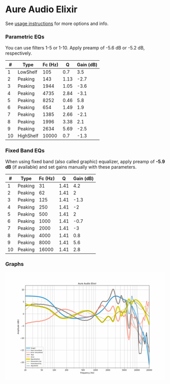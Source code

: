 # Aure Audio Elixir
See [usage instructions](https://github.com/jaakkopasanen/AutoEq#usage) for more options and info.

### Parametric EQs
You can use filters 1-5 or 1-10. Apply preamp of -5.6 dB or -5.2 dB, respectively.

|   # | Type      |   Fc (Hz) |    Q |   Gain (dB) |
|-----|-----------|-----------|------|-------------|
|   1 | LowShelf  |       105 | 0.7  |         3.5 |
|   2 | Peaking   |       143 | 1.13 |        -2.7 |
|   3 | Peaking   |      1944 | 1.05 |        -3.6 |
|   4 | Peaking   |      4735 | 2.84 |        -3.1 |
|   5 | Peaking   |      8252 | 0.46 |         5.8 |
|   6 | Peaking   |       654 | 1.49 |         1.9 |
|   7 | Peaking   |      1385 | 2.66 |        -2.1 |
|   8 | Peaking   |      1996 | 3.38 |         2.1 |
|   9 | Peaking   |      2634 | 5.69 |        -2.5 |
|  10 | HighShelf |     10000 | 0.7  |        -1.3 |

### Fixed Band EQs
When using fixed band (also called graphic) equalizer, apply preamp of **-5.9 dB** (if available) and set gains manually with these parameters.

|   # | Type    |   Fc (Hz) |    Q |   Gain (dB) |
|-----|---------|-----------|------|-------------|
|   1 | Peaking |        31 | 1.41 |         4.2 |
|   2 | Peaking |        62 | 1.41 |         2   |
|   3 | Peaking |       125 | 1.41 |        -1.3 |
|   4 | Peaking |       250 | 1.41 |        -2   |
|   5 | Peaking |       500 | 1.41 |         2   |
|   6 | Peaking |      1000 | 1.41 |        -0.7 |
|   7 | Peaking |      2000 | 1.41 |        -3   |
|   8 | Peaking |      4000 | 1.41 |         0.8 |
|   9 | Peaking |      8000 | 1.41 |         5.6 |
|  10 | Peaking |     16000 | 1.41 |         2.8 |

### Graphs
![](./Aure%20Audio%20Elixir.png)
